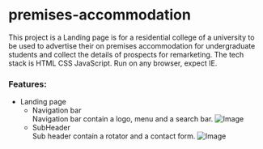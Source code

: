 # premises-accommodation
This project is a Landing page is for a residential college of a university to be used to advertise their on premises accommodation for undergraduate students and collect the details of prospects for remarketing. The tech stack is HTML CSS JavaScript. Run on any browser, expect IE.

### Features:
* Landing page
  * Navigation bar
   <br>Navigation bar contain a logo, menu and a search bar.
        ![Image](https://firebasestorage.googleapis.com/v0/b/whitegive-bc20c.appspot.com/o/gitHub%2FnavBar.png?alt=media&token=b9d7c645-a390-4b0c-9e8e-e44eca9663f7)
  * SubHeader
   <br>Sub header contain a rotator and a contact form.
        ![Image](https://firebasestorage.googleapis.com/v0/b/whitegive-bc20c.appspot.com/o/gitHub%2FsubHeader.png?alt=media&token=d123f30c-dda4-4fdd-93a2-b73abccf6c71)

